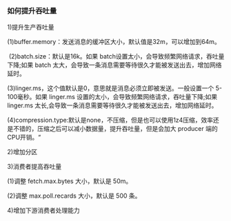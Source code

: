 ### 如何提升吞吐量

1)提升生产吞吐量

​	(1)buffer.memory：发送消息的缓冲区大小，默认值是32m，可以增加到64m。

​	(2)batch.size：默认是16k。如果 batch设置太小，会导致频繁网络请求，吞吐量下降;如果 batch 太大，会导致一条消息需要等待很久才能被发送出去，增加网络延时。

​	(3)linger.ms，这个值默认是0，意思就是消息必须立即被发送。一般设置一个 5-100毫秒。如果 linger.ms 设置的太小，会导致频繁网络请求，吞吐量下降;如果 linger.ms 太长,会导致一条消息需要等待很久才能被发送出去，增加网络延时。

​	(4)compression.type:默认是none，不压缩，但是也可以使用1z4压缩，效率还是不错的，压缩之后可以减小数据量，提升吞吐量，但是会加大 producer 端的CPU开销。“

2)增加分区

3)消费者提高吞吐量

(1)调整 fetch.max.bytes 大小，默认是 50m。

(2)调整 max.poll.recards 大小，默认是 500 条。

4)增加下游消费者处理能力

